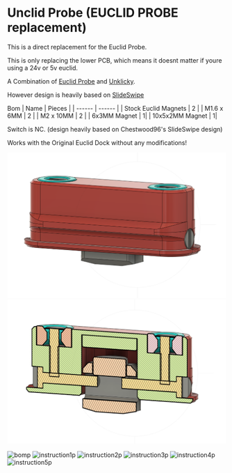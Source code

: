 # Unclid Probe (EUCLID PROBE replacement)

This is a direct replacement for the Euclid Probe.

This is only replacing the lower PCB, which means it doesnt matter if youre using a 24v or 5v euclid.

A Combination of [Euclid Probe](https://euclidprobe.github.io/) and [Unklicky](https://github.com/majarspeed/Unklicky).

However design is heavily based on [SlideSwipe](https://github.com/chestwood96/SlideSwipe)

Bom
| Name | Pieces |
| ------ | ------ |
| Stock Euclid Magnets | 2 |
| M1.6 x 6MM | 2 |
| M2 x 10MM | 2 |
| 6x3MM Magnet | 1|
| 10x5x2MM Magnet | 1|

Switch is NC. (design heavily based on Chestwood96's SlideSwipe design)

Works with the Original Euclid Dock without any modifications!

![1](images/cad.png)
![2](images/cad_ss.png)

![bomp]()
![instruction1p]()
![instruction2p]()
![instruction3p]()
![instruction4p]()
![instruction5p]()


